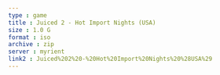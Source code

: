 ```yaml
---
type : game
title : Juiced 2 - Hot Import Nights (USA)
size : 1.0 G
format : iso
archive : zip
server : myrient
link2 : Juiced%202%20-%20Hot%20Import%20Nights%20%28USA%29
---
```

